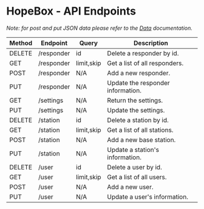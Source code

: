 # HopeBox - API Endpoints

_Note: for post and put JSON data please refer to the [Data](DATA.md) documentation._

| Method | Endpoint | Query | Description |
|---|---|---|---|
| DELETE | /responder | id | Delete a responder by id. |
| GET | /responder | limit,skip | Get a list of all responders. |
| POST | /responder | N/A | Add a new responder. |
| PUT | /responder | N/A | Update the responder information. |
| GET | /settings | N/A | Return the settings. |
| PUT | /settings | N/A | Update the settings. |
| DELETE | /station | id | Delete a station by id. |
| GET | /station | limit,skip | Get a list of all stations. |
| POST | /station | N/A | Add a new base station. |
| PUT | /station | N/A | Update a station's information. |
| DELETE | /user | id | Delete a user by id. |
| GET | /user | limit,skip | Get a list of all users. |
| POST | /user | N/A | Add a new user. |
| PUT | /user | N/A | Update a user's information. |
